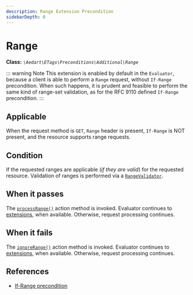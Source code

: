 ```yaml
---
description: Range Extension Precondition
sidebarDepth: 0
---
```


# Range

**Class:** _`\Aedart\ETags\Preconditions\Additional\Range`_

::: warning Note
This extension is enabled by default in the `Evaluator`, because a client is able to perform a `Range` request, without `If-Range` precondition.
When such happens, it is prudent and feasible to perform the same kind of range-set validation, as for the RFC 9110 defined `If-Range` precondition.
:::

## Applicable

When the request method is `GET`, `Range` header is present, `If-Range` is NOT present, and the resource supports range requests.

## Condition

If the requested ranges are applicable (_if they are valid_) for the requested resource.
Validation of ranges is performed via a [`RangeValidator`](../range-validator.md).

## When it passes

The [`processRange()`](../actions.md#process-range) action method is invoked.
Evaluator continues to [extensions](../extensions/README.md), when available. Otherwise, request processing continues.

## When it fails

The [`ignoreRange()`](../actions.md#ignore-range) action method is invoked.
Evaluator continues to [extensions](../extensions/README.md), when available. Otherwise, request processing continues.

## References

* [If-Range precondition](../rfc9110/if-range.md)